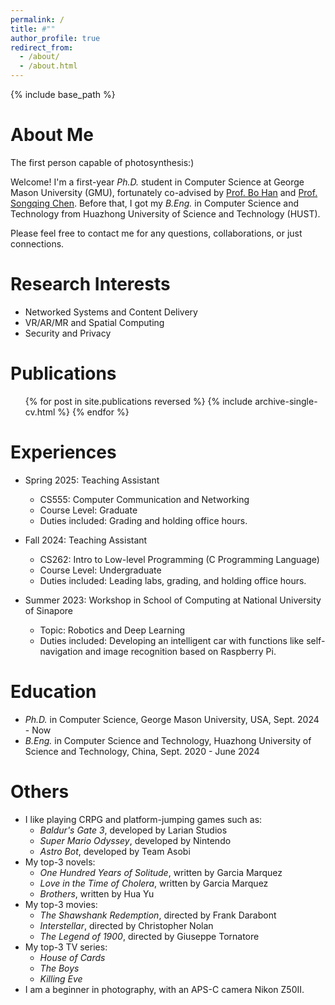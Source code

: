 ```yaml
---
permalink: /
title: #""
author_profile: true
redirect_from: 
  - /about/
  - /about.html
---
```


{% include base_path %}

About Me
======
The first person capable of photosynthesis:)

Welcome! I'm a first-year *Ph.D.* student in Computer Science at George Mason University (GMU), fortunately co-advised by [Prof. Bo Han](https://cs.gmu.edu/~bohan/) and [Prof. Songqing Chen](https://cs.gmu.edu/~sqchen/). Before that, I got my *B.Eng.* in Computer Science and Technology from Huazhong University of Science and Technology (HUST).

Please feel free to contact me for any questions, collaborations, or just connections.

Research Interests
======
* Networked Systems and Content Delivery
* VR/AR/MR and Spatial Computing
* Security and Privacy

Publications
======
  <ul>{% for post in site.publications reversed %}
    {% include archive-single-cv.html %}
  {% endfor %}</ul>

Experiences
======
* Spring 2025: Teaching Assistant
  * CS555: Computer Communication and Networking
  * Course Level: Graduate
  * Duties included: Grading and holding office hours.

* Fall 2024: Teaching Assistant
  * CS262: Intro to Low-level Programming (C Programming Language)
  * Course Level: Undergraduate
  * Duties included: Leading labs, grading, and holding office hours.

* Summer 2023: Workshop in School of Computing at National University of Sinapore
  * Topic: Robotics and Deep Learning
  * Duties included: Developing an intelligent car with functions like self-navigation and image recognition based on Raspberry Pi.

Education
======
* *Ph.D.* in Computer Science, George Mason University, USA, Sept. 2024 - Now
* *B.Eng.* in Computer Science and Technology, Huazhong University of Science and Technology, China, Sept. 2020 - June 2024

Others
======
* I like playing CRPG and platform-jumping games such as:
  * *Baldur's Gate 3*, developed by Larian Studios
  * *Super Mario Odyssey*, developed by Nintendo
  * *Astro Bot*, developed by Team Asobi
* My top-3 novels:
  * *One Hundred Years of Solitude*, written by Garcia Marquez
  * *Love in the Time of Cholera*, written by Garcia Marquez
  * *Brothers*, written by Hua Yu
* My top-3 movies:
  * *The Shawshank Redemption*, directed by Frank Darabont
  * *Interstellar*, directed by Christopher Nolan
  * *The Legend of 1900*, directed by Giuseppe Tornatore
* My top-3 TV series:
  * *House of Cards*
  * *The Boys*
  * *Killing Eve*
* I am a beginner in photography, with an APS-C camera Nikon Z50II.

<script type="text/javascript" id="clustrmaps" src="//clustrmaps.com/map_v2.js?d=JXsJ00IHj_By_ngZdDCB60IVLuKJnBrLc9ccRGFJfFM&cl=ffffff&w=a"></script>